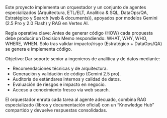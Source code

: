 Este proyecto implementa un orquestador y un conjunto de agentes especializados 
(Arquitectura, ETL/ELT, Analítica & SQL, DataOps/QA, Estratégico y Search (web & documents)),
apoyados por modelos Gemini (2.5 Pro y 2.0 Flash) y RAG en Vertex AI.

Regla operativa clave: Antes de generar código (HOW) cada propuesta debe producir un
Decision Memo respondiendo: WHAT, WHY, WHO, WHERE, WHEN. Sólo tras validar
impacto/risgo (Estratégico + DataOps/QA) se genera e implementa código.

Objetivo: Dar soporte senior a ingenieros de analítica y de datos mediante: 
- Recomendaciones técnicas y de arquitectura. 
- Generación y validación de código (Gemini 2.5 pro). 
- Auditoría de estándares internos y calidad de datos. 
- Evaluación de riesgos e impacto en negocio. 
- Acceso a conocimiento fresco vía web search.

El orquestador enruta cada tarea al agente adecuado, combina RAG especializado (libros y documentación oficial) 
con un “Knowledge Hub” compartido y devuelve respuestas consolidadas.